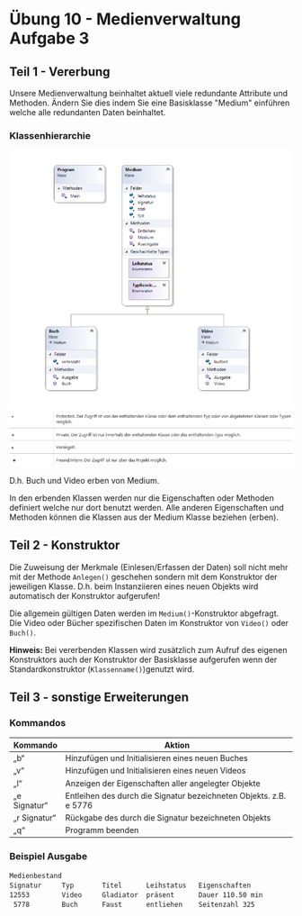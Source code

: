 # Übung 10 - Medienverwaltung Aufgabe 3

## Teil 1 - Vererbung

Unsere Medienverwaltung beinhaltet aktuell viele redundante Attribute und Methoden. Ändern Sie dies indem Sie eine Basisklasse "Medium" einführen welche alle redundanten Daten beinhaltet.

### Klassenhierarchie

![Klassendiagramm](Klassendiagramm.png)
![Zeichen](Zeichen.png)

D.h. Buch und Video erben von Medium.

In den erbenden Klassen werden nur die Eigenschaften oder Methoden definiert welche nur dort benutzt werden. Alle anderen Eigenschaften und Methoden können die Klassen aus der Medium Klasse beziehen (erben).

## Teil 2 - Konstruktor

Die Zuweisung der Merkmale (Einlesen/Erfassen der Daten) soll nicht mehr mit der Methode `Anlegen()` geschehen sondern mit dem Konstruktor der jeweiligen Klasse. D.h. beim Instanziieren eines neuen Objekts wird automatisch der Konstruktor aufgerufen!

Die allgemein gültigen Daten werden im `Medium()`-Konstruktor abgefragt. Die Video oder Bücher spezifischen Daten im Konstruktor von `Video()` oder `Buch()`.

**Hinweis:** Bei vererbenden Klassen wird zusätzlich zum Aufruf des eigenen Konstruktors auch der Konstruktor der Basisklasse aufgerufen wenn der Standardkonstruktor (`Klassenname()`)genutzt wird.

## Teil 3 - sonstige Erweiterungen

### Kommandos

|Kommando    | Aktion
-------------|----------
|„b“| Hinzufügen und Initialisieren eines neuen Buches|
|„v“| Hinzufügen und Initialisieren eines neuen Videos|
|„l“| Anzeigen der Eigenschaften aller angelegter Objekte|
|„e Signatur“| Entleihen des durch die Signatur bezeichneten Objekts. z.B. e 5776|
|„r Signatur“| Rückgabe des durch die Signatur bezeichneten Objekts
|„q“|Programm beenden|

### Beispiel Ausgabe

```bash
Medienbestand
Signatur     Typ       Titel      Leihstatus   Eigenschaften
12553        Video     Gladiator  präsent      Dauer 110.50 min
 5778        Buch      Faust      entliehen    Seitenzahl 325
```